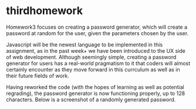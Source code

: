 # thirdhomework
Homework3 focuses on creating a password generator, which will create a password at random for the user, given the parameters chosen by the user. 

Javascript will be the newest language to be implemented in this assignment, as in the past week+ we have been introduced to the UX side of web development. Although seemingly simple, creating a password generator for users has a real-world pragmatism to it that coders will almost certainly encounter as they move forward in this currculum as well as in their future fields of work.

Having reworked the code (with the hopes of learning as well as potential regrading), the password generator is now functioning properly, up to 128 characters. Below is a screenshot of a randomly generated password. 